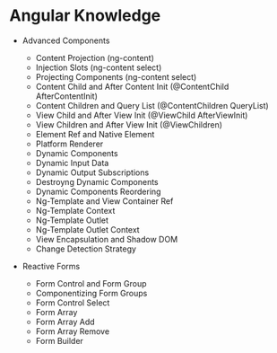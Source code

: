 # Angular Knowledge

- Advanced Components

  - Content Projection (ng-content)
  - Injection Slots (ng-content select)
  - Projecting Components (ng-content select)
  - Content Child and After Content Init (@ContentChild AfterContentInit)
  - Content Children and Query List (@ContentChildren QueryList)
  - View Child and After View Init (@ViewChild AfterViewInit)
  - View Children and After View Init (@ViewChildren)
  - Element Ref and Native Element
  - Platform Renderer
  - Dynamic Components
  - Dynamic Input Data
  - Dynamic Output Subscriptions
  - Destroyng Dynamic Components
  - Dynamic Components Reordering
  - Ng-Template and View Container Ref
  - Ng-Template Context
  - Ng-Template Outlet
  - Ng-Template Outlet Context
  - View Encapsulation and Shadow DOM
  - Change Detection Strategy

- Reactive Forms
  - Form Control and Form Group
  - Componentizing Form Groups
  - Form Control Select
  - Form Array
  - Form Array Add
  - Form Array Remove
  - Form Builder
